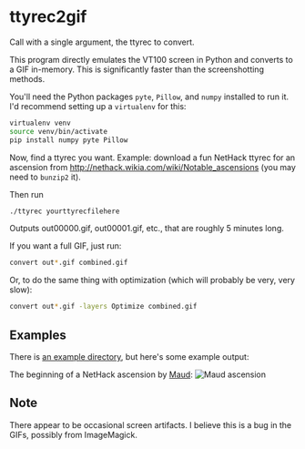 # ttyrec2gif

Call with a single argument, the ttyrec to convert.

This program directly emulates the VT100 screen in Python and converts
to a GIF in-memory.
This is significantly faster than the screenshotting methods.

You'll need the Python packages `pyte`, `Pillow`, and `numpy` installed to run it.
I'd recommend setting up a `virtualenv` for this:

```sh
virtualenv venv
source venv/bin/activate
pip install numpy pyte Pillow
```

Now, find a ttyrec you want.
Example: download a fun NetHack ttyrec for an ascension from
http://nethack.wikia.com/wiki/Notable_ascensions (you may need to `bunzip2` it).

Then run

```sh
./ttyrec yourttyrecfilehere
```

Outputs out00000.gif, out00001.gif, etc., that are
roughly 5 minutes long.

If you want a full GIF, just run:

```sh
convert out*.gif combined.gif
```

Or, to do the same thing with optimization (which will probably
be very, very slow):

```sh
convert out*.gif -layers Optimize combined.gif
```

## Examples

There is [an example directory](examples/), but here's some example output:

The beginning of a NetHack ascension by [Maud](http://alt.org/nethack/plr.php?player=Maud):
![Maud ascension](examples/nethack-ascension-maud-2010-02-03.05-59-29/out00000.gif)

## Note
There appear to be occasional screen artifacts.
I believe this is a bug in the GIFs, possibly from ImageMagick.
